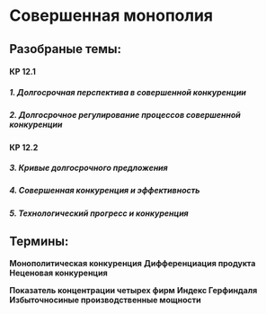 # Совершенная монополия 

## Разобраные темы:

#### КР 12.1
##### 1.  Долгосрочная перспектива в совершенной конкуренции
##### 2. Долгосрочное регулирование процессов совершенной конкуренции
#### КР 12.2
##### 3. Кривые долгосрочного предложения
##### 4. Совершенная конкуренция и эффективность
##### 5. Технологический прогресс и конкуренция
## Термины:

**Монополитическая конкуренция**
**Дифференциация продукта**
**Неценовая конкуренция**

**Показатель концентрации четырех фирм**
**Индекс Герфиндаля**
**Избыточносиные производственные мощности**